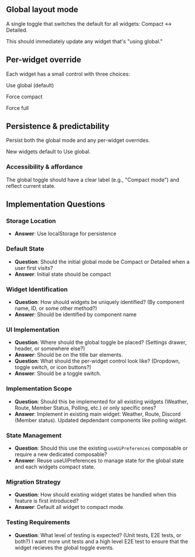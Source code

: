 ## Global layout mode

A single toggle that switches the default for all widgets: Compact ↔ Detailed.

This should immediately update any widget that's "using global."

## Per-widget override

Each widget has a small control with three choices:

Use global (default)

Force compact

Force full

## Persistence & predictability

Persist both the global mode and any per-widget overrides.

New widgets default to Use global.

### Accessibility & affordance

The global toggle should have a clear label (e.g., "Compact mode") and reflect current state.

## Implementation Questions

### Storage Location
- **Answer**: Use localStorage for persistence

### Default State
- **Question**: Should the initial global mode be Compact or Detailed when a user first visits?
- **Answer**: Initial state should be compact

### Widget Identification
- **Question**: How should widgets be uniquely identified? (By component name, ID, or some other method?)
- **Answer**: Should be identified by component name

### UI Implementation
- **Question**: Where should the global toggle be placed? (Settings drawer, header, or somewhere else?)
- **Answer**: Should be on the title bar elements.
- **Question**: What should the per-widget control look like? (Dropdown, toggle switch, or icon buttons?)
- **Answer**: Should be a toggle switch.

### Implementation Scope
- **Question**: Should this be implemented for all existing widgets (Weather, Route, Member Status, Polling, etc.) or only specific ones?
- **Answer**: Implement in existing main widget: Weather, Route, Discord (Member status). Updated depdendant components like polling widget.

### State Management
- **Question**: Should this use the existing `useUiPreferences` composable or require a new dedicated composable?
- **Answer**: Reuse useUiPreferences to manage state for the global state and each widgets compact state.

### Migration Strategy
- **Question**: How should existing widget states be handled when this feature is first introduced?
- **Answer**: Default all widget to compact mode.

### Testing Requirements
- **Question**: What level of testing is expected? (Unit tests, E2E tests, or both?)
I want more unit tests and a high level E2E test to ensure that the widget recieves the global toggle events.
